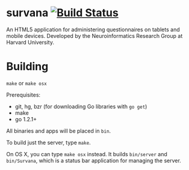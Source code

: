 survana [![Build Status](https://travis-ci.org/vpetrov/survana.png?branch=1.0)](https://travis-ci.org/vpetrov/survana)
=======

An HTML5 application for administering questionnaires on tablets and mobile devices. Developed by the Neuroinformatics Research Group at Harvard University.

Building
========

`make` or `make osx`

Prerequisites:

  * git, hg, bzr (for downloading Go libraries with `go get`)
  * make
  * go 1.2.1+

All binaries and apps will be placed in `bin`.

To build just the server, type `make`.

On OS X, you can type `make osx` instead. It builds `bin/server` and `bin/Survana`, which is a status bar application for managing the server.

